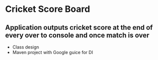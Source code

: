 # Cricket Score Board

## Application outputs cricket score at the end of every over to console and once match is over

- Class design
- Maven project with Google guice for DI 